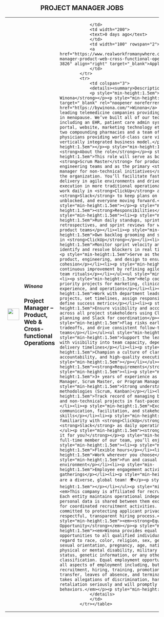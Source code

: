 <div align="center"><h2>PROJECT MANAGER JOBS</h2></div><table><tr>
                <td width="100" height="100" rowspan="2">
                    <img src="https://yt3.googleusercontent.com/k45HnnNMWgPv-xF3D-u2ThxmesDOeU0p02rNJpbRWLes2Z18WpkLgXEE7XuBLkkzN_38AFnp3A=s160-c-k-c0x00ffffff-no-rj" width="38px" height="auto">
                </td>
                <td width="300">
                    <h5>Winona</h5>
                    <h3>Project Manager – Product, Web & Cross-functional Operations</h3>
                </td>
                <td width="300">
                    
                </td>
                <td width="200">
                <text>0 days ago</text>
                </td>
                <td width="100" rowspan="2">
                <a href="https://www.realworkfromanywhere.com/jobs/project-manager-product-web-cross-functional-operations-winona-3826" align="right" target="_blank">Apply</a>
                </td>
            </tr>
            <tr>
                <td colspan="3">
                <details><summary>Description</summary>
                <p style="min-height:1.5em"><strong>About Winona</strong></p><p style="min-height:1.5em"><a target="_blank" rel="noopener noreferrer nofollow" href="https://bywinona.com/">Winona</a> is one of the leading telemedicine companies providing HRT for women in menopause. We’ve built all of our technology in house including an EHR, patient care admin system, patient portal, website, marketing technology etc. Winona has two compounding pharmacies and a team of in house physicians providing world-class care via a fully vertically integrated business model.</p><p style="min-height:1.5em"></p><p style="min-height:1.5em"><strong>About the role</strong></p><p style="min-height:1.5em">This role will serve as both the <strong>Scrum Master</strong> for product and website engineering teams and as the primary <strong>project manager for non-technical initiatives</strong> across the organization. You’ll facilitate fast, focused delivery in agile environments and drive alignment and execution in more traditional operational tracks. You'll work daily in <strong>ClickUp</strong> and <strong>Slack</strong> to keep plans on track, blockers unblocked, and everyone moving forward.</p><p style="min-height:1.5em"></p><p style="min-height:1.5em"><strong>Responsibilities</strong></p><ul style="min-height:1.5em"><li><p style="min-height:1.5em">Run daily standups, sprint planning, retrospectives, and sprint reviews for website and product teams</p></li><li><p style="min-height:1.5em">Own backlog grooming and sprint tracking in <strong>ClickUp</strong></p></li><li><p style="min-height:1.5em">Monitor sprint velocity and timelines, and identify and resolve blockers in real time</p></li><li><p style="min-height:1.5em">Serve as the liaison between product, engineering, and design to ensure clarity and cohesion</p></li><li><p style="min-height:1.5em">Foster continuous improvement by refining agile processes and team rituals</p></li></ul><ul style="min-height:1.5em"><li><p style="min-height:1.5em">Help coordinate high-priority projects for marketing, clinical ops, customer experience, and operations</p></li><li><p style="min-height:1.5em">Work with department leads to scope projects, set timelines, assign responsibilities, and define success metrics</p></li><li><p style="min-height:1.5em">Ensure visibility and accountability across all project stakeholders using ClickUp for planning and Slack for coordination</p></li><li><p style="min-height:1.5em">Flag risks early, recommend tradeoffs, and drive consistent follow-through across teams</p></li></ul><ul style="min-height:1.5em"><li><p style="min-height:1.5em">Support the leadership team with visibility into team capacity, dependencies, and delivery timelines</p></li><li><p style="min-height:1.5em">Champion a culture of clarity, accountability, and high-quality execution</p><p style="min-height:1.5em"></p></li></ul><p style="min-height:1.5em"><strong>Requirements</strong></p><ul style="min-height:1.5em"><li><p style="min-height:1.5em">3+ years of experience as a Project Manager, Scrum Master, or Program Manager</p></li><li><p style="min-height:1.5em">Strong understanding of Agile methodologies (Scrum, Kanban)</p></li><li><p style="min-height:1.5em">Track record of managing both technical and non-technical projects in fast-paced settings</p></li><li><p style="min-height:1.5em">Excellent communication, facilitation, and stakeholder management skills</p></li><li><p style="min-height:1.5em">Deep familiarity with <strong>ClickUp</strong> and <strong>Slack</strong> as daily operating tools</p></li></ul><p style="min-height:1.5em"><strong><br />What’s in it for you?</strong></p><p style="min-height:1.5em">As full-time member of our team, you’ll enjoy:</p><ul style="min-height:1.5em"><li><p style="min-height:1.5em">Flexible hours</p></li><li><p style="min-height:1.5em">Work wherever you choose</p></li><li><p style="min-height:1.5em">Fun and casual work environment</p></li><li><p style="min-height:1.5em">Employee engagement activities and virtual gatherings</p></li><li><p style="min-height:1.5em">We are a diverse, global team! 🌍</p><p style="min-height:1.5em"></p></li></ul><p style="min-height:1.5em"><em>This company is affiliated for recruitment efforts. Each entity maintains operational independence, and no personal data is shared between them except as necessary for coordinated recruitment activities. Both teams are committed to protecting applicant privacy and ensuring a respectful, transparent hiring process.</em></p><p style="min-height:1.5em"><em><strong>Equal Employment Opportunity</strong></em></p><p style="min-height:1.5em"><em>Winona provides equal employment opportunities to all qualified individuals without regard to race, color, religion, sex, gender identity, sexual orientation, pregnancy, age, national origin, physical or mental disability, military or veteran status, genetic information, or any other protected classification. Equal employment opportunity extends to all aspects of employment including, but not limited to, recruitment, hiring, training, promotion, demotion, transfer, leaves of absence, and termination. Winona takes allegations of discrimination, harassment, and retaliation seriously and will promptly investigate such behaviors.</em></p><p style="min-height:1.5em"></p>
                </details>
                </td>
            </tr></table>